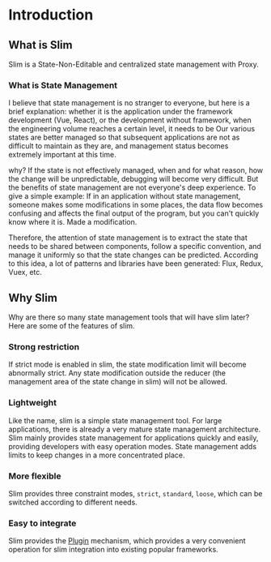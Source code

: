 # Introduction

## What is Slim
Slim is a State-Non-Editable and centralized state management with Proxy.

### What is State Management
I believe that state management is no stranger to everyone, but here is a brief explanation: whether it is the application under the framework development (Vue, React), or the development without framework, when the engineering volume reaches a certain level, it needs to be Our various states are better managed so that subsequent applications are not as difficult to maintain as they are, and management status becomes extremely important at this time.

why? If the state is not effectively managed, when and for what reason, how the change will be unpredictable, debugging will become very difficult. But the benefits of state management are not everyone's deep experience. To give a simple example: If in an application without state management, someone makes some modifications in some places, the data flow becomes confusing and affects the final output of the program, but you can't quickly know where it is. Made a modification.

Therefore, the attention of state management is to extract the state that needs to be shared between components, follow a specific convention, and manage it uniformly so that the state changes can be predicted. According to this idea, a lot of patterns and libraries have been generated: Flux, Redux, Vuex, etc.

## Why Slim
Why are there so many state management tools that will have slim later? Here are some of the features of slim.

### Strong restriction

If strict mode is enabled in slim, the state modification limit will become abnormally strict. Any state modification outside the reducer (the management area of ​​the state change in slim) will not be allowed.

### Lightweight
Like the name, slim is a simple state management tool. For large applications, there is already a very mature state management architecture. Slim mainly provides state management for applications quickly and easily, providing developers with easy operation modes. State management adds limits to keep changes in a more concentrated place.

### More flexible
Slim provides three constraint modes, `strict`, `standard`, `loose`, which can be switched according to different needs.

### Easy to integrate
Slim provides the [Plugin](/plugin.html) mechanism, which provides a very convenient operation for slim integration into existing popular frameworks.
